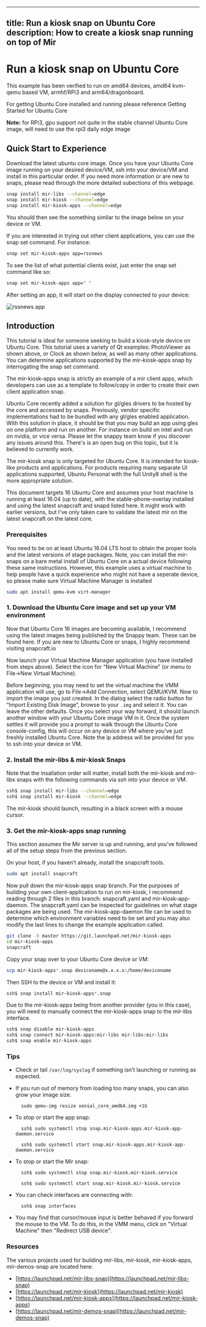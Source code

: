 ----
title: Run a kiosk snap on Ubuntu Core
description: How to create a kiosk snap running on top of Mir
----

# Run a kiosk snap on Ubuntu Core

This example has been verified to run on amd64 devices, amd64 kvm-qemu based VM, armhf/RPi3 and arm64/dragonboard.

For getting Ubuntu Core installed and running please reference Getting Started for Ubuntu Core

**Note:** for RPi3, gpu support not quite in the stable channel Ubuntu Core image, will need to use the rpi3 daily edge image

## Quick Start to Experience

Download the latest ubuntu core image. Once you have your Ubuntu Core image running on your desired device/VM, ssh into your device/VM and install in this particular order. If you need more information or are new to snaps, please read through the more detailed subections of this webpage.

``` bash
snap install mir-libs --channel=edge
snap install mir-kiosk --channel=edge
snap install mir-kiosk-apps --channel=edge
```

You should then see the something similar to the image below on your device or VM.

If you are interested in trying out other client applications, you can use the snap set command. For instance:

``` bash
snap set mir-kiosk-apps app=rssnews
```

To see the list of what potential clients exist, just enter the snap set command like so:

``` bash
snap set mir-kiosk-apps app=" "
```

After setting an app, it will start on the display connected to your device:

![rssnews app](https://assets.ubuntu.com/v1/1449b3d1-Screenshot+from+2017-08-16+15-45-42.png)

## Introduction

This tutorial is ideal for someone seeking to build a kiosk-style device on Ubuntu Core. This tutorial uses a variety of Qt examples: PhotoViewer as shown above, or Clock as shown below, as well as many other applications. You can determine applications supported by the mir-kiosk-apps snap by interrogating the snap set command.

The mir-kiosk-apps snap is strictly an example of a mir client apps, which developers can use as a template to follow/copy in order to create their own client application snap.

Ubuntu Core recently added a solution for gl/gles drivers to be hosted by the core and accessed by snaps. Previously, vendor specific implementations had to be bundled with any gl/gles enabled application. With this solution in place, it should be that you may build an app using gles on one platform and run on another. For instance on build on intel and run on nvidia, or vice versa. Please let the snappy team know if you discover any issues around this. There's is an open bug on this topic, but it is believed to currently work.

The mir-kiosk snap is only targeted for Ubuntu Core. It is intended for kiosk-like products and applications. For products requiring many separate UI applications supported, Ubuntu Personal with the full Unity8 shell is the more appropriate solution.

This document targets 16 Ubuntu Core and assumes your host machine is running at least 16.04 (up to date), with the stable-phone-overlay installed and using the latest snapcraft and snapd listed here. It might work with earlier versions, but I've only taken care to validate the latest mir on the latest snapcraft on the latest core.

### Prerequisites

You need to be on at least Ubuntu 16.04 LTS host to obtain the proper tools and the latest versions of stage packages. Note, you can install the mir-snaps on a bare metal install of Ubuntu Core on a actual device following these same instructions. However, this example uses a virtual machine to help people have a quick experience who might not have a seperate device, so please make sure Virtual Machine Manager is installed

``` bash
sudo apt install qemu-kvm virt-manager
```

### 1. Download the Ubuntu Core image and set up your VM environment

Now that Ubuntu Core 16 images are becoming available, I recommend using the latest images being published by the Snappy team. These can be found here. If you are new to Ubuntu Core or snaps, I highly recommend visiting snapcraft.io

Now launch your Virtual Machine Manager application (you have installed from steps above). Select the icon for “New Virtual Machine” (or menu to File->New Virtual Machine).


Before beginning, you may need to set the virtual machine the VMM application will use, go to File->Add Connection, select QEMU/KVM. Now to import the image you just created. In the dialog select the radio button for “Import Existing Disk Image”, browse to your `.img`  and select it. You can leave the other defaults. Once you select your way forward, it should launch another window with your Ubuntu Core image VM in it. Once the system settles it will provide you a prompt to walk through the Ubuntu Core console-config, this will occur on any device or VM where you've just freshly installed Ubuntu Core. Note the ip address will be provided for you to ssh into your device or VM.

### 2. Install the mir-libs & mir-kiosk Snaps

Note that the insallation order will matter, install both the mir-kiosk and mir-libs snaps with the following commands via ssh into your device or VM.

``` bash
ssh$ snap install mir-libs --channel=edge
ssh$ snap install mir-kiosk --channel=edge
```

The mir-kiosk should launch, resulting in a black screen with a mouse cursor.

### 3. Get the mir-kiosk-apps snap running

This section assumes the Mir server is up and running, and you’ve followed all of the setup steps from the previous section.

On your host, if you haven’t already, install the snapcraft tools.

``` bash
sudo apt install snapcraft
```

Now pull down the mir-kiosk-apps snap branch. For the purposes of building your own client-application to run on mir-kiosk, I recommend reading through 2 files in this branch: snapcraft.yaml and mir-kiosk-app-daemon. The snapcraft.yaml can be inspected for guidelines on what stage packages are being used. The mir-kiosk-app-daemon file can be used to determine which environment variables need to be set and you may also modify the last lines to change the example application called.

``` bash
git clone -b master https://git.launchpad.net/mir-kiosk-apps
cd mir-kiosk-apps
snapcraft
```
Copy your snap over to your Ubuntu Core device or VM:

``` bash
scp mir-kiosk-apps*.snap devicename@x.x.x.x:/home/devicename
```

Then SSH to the device or VM and install it:

``` bash
ssh$ snap install mir-kiosk-apps*.snap
```

Due to the mir-kiosk-apps being from another provider (you in this case), you will need to manually connect the mir-kiosk-apps snap to the mir-libs interface.

``` bash
ssh$ snap disable mir-kiosk-apps
ssh$ snap connect mir-kiosk-apps:mir-libs mir-libs:mir-libs
ssh$ snap enable mir-kiosk-apps
```

### Tips

* Check or tail `/var/log/syslog` if something isn’t launching or running as expected.

* If you run out of memory from loading too many snaps, you can also grow your image size.

        sudo qemu-img resize xenial_core_amd64.img +1G

* To stop or start the app snap:

        ssh$ sudo systemctl stop snap.mir-kiosk-apps.mir-kiosk-app-daemon.service

        ssh$ sudo systemctl start snap.mir-kiosk-apps.mir-kiosk-app-daemon.service


* To stop or start the Mir snap:

        ssh$ sudo systemctl stop snap.mir-kiosk.mir-kiosk.service

        ssh$ sudo systemctl start snap.mir-kiosk.mir-kiosk.service


* You can check interfaces are connecting with:

        ssh$ snap interfaces

* You may find that cursor/mouse input is better behaved if you forward the mouse to the VM. To do this, in the VMM menu, click on "Virtual Machine" then "Redirect USB device".

### Resources

The various projects used for building mir-libs, mir-kiosk, mir-kiosk-apps, mir-demos-snap are located here:

* [https://launchpad.net/mir-libs-snap](https://launchpad.net/mir-libs-snap)
* [https://launchpad.net/mir-kiosk](https://launchpad.net/mir-kiosk)
* [https://launchpad.net/mir-kiosk-apps](https://launchpad.net/mir-kiosk-apps)
* [https://launchpad.net/mir-demos-snap](https://launchpad.net/mir-demos-snap)
